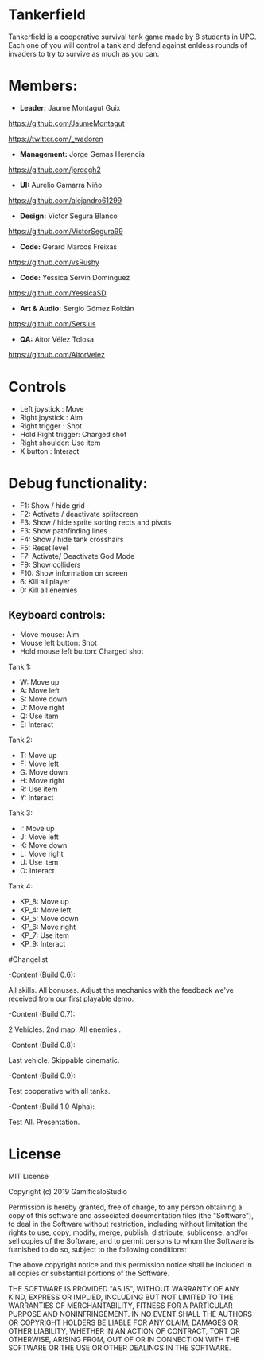 ﻿# Tankerfield
Tankerfield is a cooperative survival tank game made by 8 students in UPC.
Each one of you will control a tank and defend against enldess rounds of invaders to try to survive as much as you can.

# Members:

* **Leader:** Jaume Montagut Guix

https://github.com/JaumeMontagut

https://twitter.com/_wadoren

* **Management:** Jorge Gemas Herencia

https://github.com/jorgegh2

* **UI:** Aurelio Gamarra Niño

https://github.com/alejandro61299

* **Design:** Victor Segura Blanco

https://github.com/VictorSegura99

* **Code:** Gerard Marcos Freixas

https://github.com/vsRushy

* **Code:** Yessica Servin Dominguez

https://github.com/YessicaSD

* **Art & Audio:** Sergio Gómez Roldán

https://github.com/Sersius

* **QA:** Aitor Vélez Tolosa

https://github.com/AitorVelez

# Controls
- Left joystick : Move
- Right joystick : Aim
- Right trigger : Shot
- Hold Right trigger: Charged shot
- Right shoulder: Use item
- X button : Interact

# Debug functionality:
- F1: Show / hide grid
- F2: Activate / deactivate splitscreen
- F3: Show / hide sprite sorting rects and pivots
- F3: Show pathfinding lines
- F4: Show / hide tank crosshairs
- F5: Reset level
- F7: Activate/ Deactivate God Mode
- F9: Show colliders
- F10: Show information on screen
- 6: Kill all player
- 0: Kill all enemies


## Keyboard controls:
- Move mouse: Aim
- Mouse left button: Shot
- Hold mouse left button: Charged shot

Tank 1:
- W: Move up
- A: Move left
- S: Move down
- D: Move right
- Q: Use item
- E: Interact

Tank 2:
- T: Move up
- F: Move left
- G: Move down
- H: Move right
- R: Use item
- Y: Interact

Tank 3:
- I: Move up
- J: Move left
- K: Move down
- L: Move right
- U: Use item
- O: Interact

Tank 4:
- KP_8: Move up
- KP_4: Move left
- KP_5: Move down
- KP_6: Move right
- KP_7: Use item
- KP_9: Interact

#Changelist

-Content (Build 0.6):

All skills.
All bonuses.
Adjust the mechanics with the feedback we’ve received from our first playable demo.

-Content (Build 0.7):

2 Vehicles.
2nd map.
All enemies .


-Content (Build 0.8):

Last vehicle.
Skippable cinematic.


-Content (Build 0.9):

Test cooperative with all tanks.

-Content (Build 1.0 Alpha):

Test All.
Presentation.

# License

MIT License

Copyright (c) 2019 GamificaloStudio

Permission is hereby granted, free of charge, to any person obtaining a copy
of this software and associated documentation files (the "Software"), to deal
in the Software without restriction, including without limitation the rights
to use, copy, modify, merge, publish, distribute, sublicense, and/or sell
copies of the Software, and to permit persons to whom the Software is
furnished to do so, subject to the following conditions:

The above copyright notice and this permission notice shall be included in all
copies or substantial portions of the Software.

THE SOFTWARE IS PROVIDED "AS IS", WITHOUT WARRANTY OF ANY KIND, EXPRESS OR
IMPLIED, INCLUDING BUT NOT LIMITED TO THE WARRANTIES OF MERCHANTABILITY,
FITNESS FOR A PARTICULAR PURPOSE AND NONINFRINGEMENT. IN NO EVENT SHALL THE
AUTHORS OR COPYRIGHT HOLDERS BE LIABLE FOR ANY CLAIM, DAMAGES OR OTHER
LIABILITY, WHETHER IN AN ACTION OF CONTRACT, TORT OR OTHERWISE, ARISING FROM,
OUT OF OR IN CONNECTION WITH THE SOFTWARE OR THE USE OR OTHER DEALINGS IN THE
SOFTWARE.
